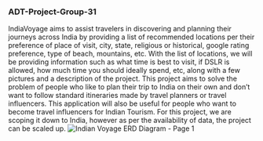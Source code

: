 ### ADT-Project-Group-31
IndiaVoyage aims to assist travelers in discovering and planning their journeys across India by providing a list of recommended locations per their preference of place of visit, city, state, religious or historical, google rating preference, type of beach, mountains, etc. With the list of locations, we will be providing information  such as what time is best to visit, if DSLR is allowed, how much time you should ideally spend, etc, along with a few pictures and a description of the project. This project aims to solve the problem of people who like to plan their trip to India on their own and don’t want to follow standard itineraries made by travel planners or travel influencers. This application will also be useful for people who want to become travel influencers for Indian Tourism. For this project, we are scoping it down to India, however as per the availability of data, the project can be scaled up.
![Indian Voyage ERD Diagram - Page 1](https://github.com/patil18snehal/ADT-Project-Group-31/assets/114894238/f2b91f0f-9bd7-4081-a6cf-43d92ad84eff)
